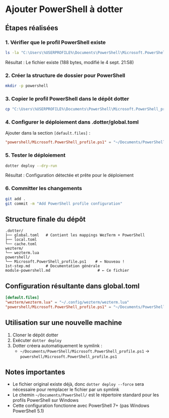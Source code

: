 # Ajouter PowerShell à dotter

## Étapes réalisées

### 1. Vérifier que le profil PowerShell existe
```bash
ls -la "C:\Users\%USERPROFILE%\Documents\PowerShell\Microsoft.PowerShell_profile.ps1"
```
Résultat : Le fichier existe (188 bytes, modifié le 4 sept. 21:58)

### 2. Créer la structure de dossier pour PowerShell
```bash
mkdir -p powershell
```

### 3. Copier le profil PowerShell dans le dépôt dotter
```bash
cp "C:\Users\%USERPROFILE%\Documents\PowerShell\Microsoft.PowerShell_profile.ps1" powershell/
```

### 4. Configurer le déploiement dans .dotter/global.toml
Ajouter dans la section `[default.files]` :
```toml
"powershell/Microsoft.PowerShell_profile.ps1" = "~/Documents/PowerShell/Microsoft.PowerShell_profile.ps1"
```

### 5. Tester le déploiement
```bash
dotter deploy --dry-run
```
Résultat : Configuration détectée et prête pour le déploiement

### 6. Committer les changements
```bash
git add .
git commit -m "Add PowerShell profile configuration"
```

## Structure finale du dépôt

```
.dotter/
├── global.toml   # Contient les mappings WezTerm + PowerShell
├── local.toml    
└── cache.toml    
wezterm/
└── wezterm.lua
powershell/
└── Microsoft.PowerShell_profile.ps1    # ← Nouveau !
1st-step.md       # Documentation générale
module-powershell.md                     # ← Ce fichier
```

## Configuration résultante dans global.toml

```toml
[default.files]
"wezterm/wezterm.lua" = "~/.config/wezterm/wezterm.lua"
"powershell/Microsoft.PowerShell_profile.ps1" = "~/Documents/PowerShell/Microsoft.PowerShell_profile.ps1"
```

## Utilisation sur une nouvelle machine

1. Cloner le dépôt dotter
2. Exécuter `dotter deploy` 
3. Dotter créera automatiquement le symlink :
   - `~/Documents/PowerShell/Microsoft.PowerShell_profile.ps1` → `powershell/Microsoft.PowerShell_profile.ps1`

## Notes importantes

- Le fichier original existe déjà, donc `dotter deploy --force` sera nécessaire pour remplacer le fichier par un symlink
- Le chemin `~/Documents/PowerShell/` est le répertoire standard pour les profils PowerShell sur Windows
- Cette configuration fonctionne avec PowerShell 7+ (pas Windows PowerShell 5.1)